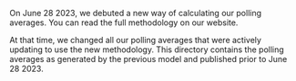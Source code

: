 On June 28 2023, we debuted a new way of calculating our polling averages. You can read the full methodology on our website.

At that time, we changed all our polling averages that were actively updating to use the new methodology. This directory contains the polling averages as generated by the previous model and published prior to June 28 2023.
